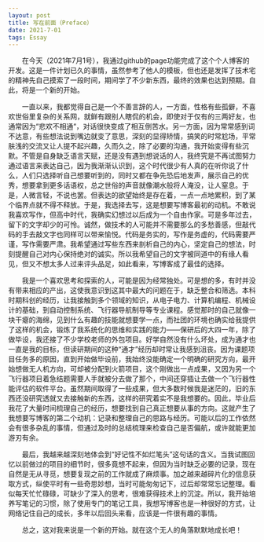 ```yaml
---
layout: post
title: 写在前面（Preface）
date: 2021-7-01
tags: Essay
---
```

&emsp;&emsp;在今天（2021年7月1号），我通过github的page功能完成了这个个人博客的开发。这是一件计划已久的事情，虽然参考了他人的模板，但也还是发挥了技术宅的精神先自己摸索了一段时间，期间学了不少新东西，最终的效果也达到预期。自此，将是一个新的开始。

&emsp;&emsp;一直以来，我都觉得自己是一个不善言辞的人，一方面，性格有些孤僻，不喜欢世俗里复杂的关系网，就鲜有跟别人瞎侃的机会，即使对于仅有的三两好友，也通常因为“悲欢不相通“，对话很快变成了相互倒苦水。另一方面，因为常常感到词不达意，有些想法说到嘴边就变了意思，深刻的显得矫情，搞笑的时常尬场，平常肤浅的交流又让人提不起兴趣，久而久之，除了必要的沟通，我开始变得有些沉默。不管是自身缺乏语言天赋，还是没有遇到想说话的人，我终究是不再试图努力通过语言来表达自己，因为我渐渐认识到，这个时代很少有人真的在听你说了什么，人们只选择听自己想要听到的，同时又都在争先恐后地发声，展示自己的优秀，想要拿到更多话语权，总之世俗的声音就像潮水般将人淹没，让人窒息。于是，人微言轻，不说也罢。但表达的欲望始终是存在着，一点一点地累积，到了某个临界点就不得不释放。于是，我选择去写，这是想要写博客最初的动机。不敢说我喜欢写作，但高中时代，我确实幻想过以后成为一个自由作家。可是多年过去，留下的文字却少的可怜。诚然，做技术的人可能并不需要那么的多愁善感，但敲代码的手去敲文字也同样可以带来愉悦。代码是务实的，写作是务虚的，代码需要严谨，写作需要严肃。我希望通过写些东西来剖析自己的内心，坚定自己的想法，时刻提醒自己对内心保持绝对的诚实。所以我希望自己的文字被同道中的有缘人看见，但又不想太多人过来评头品足，如此看来，写博客成了最佳的选择。

&emsp;&emsp;我是一个喜欢思考和探索的人，可能是因为经常独处。可是想的多，有时并没有带来相应的产出，这使我意识到这其中最大的问题在于，缺乏整合和筛选。本科时期科创的经历，让我接触到多个领域的知识，从电子电力、计算机编程、机械设计的基础，到自动控制系统、飞行器导航制导等专业课程。感觉那时的自己就像一块干瘪的海绵，见到什么有趣的技能就想要学一点，而社团的环境也确实给我提供了这样的机会，锻炼了我系统化的思维和实践的能力——保研后的大四一年，除了做毕设，我还接了不少学校老师的外包项目。好学自然没有什么坏处，成为通才也一直是我的目标，但读研期间的这种“通才”经历却时常让我感到沮丧。因为课题项目任务多的原因，直到开始做毕设前，我始终没能确定一个明确的研究方向，最开始想做无人机方向，可却被分配到火箭项目，这个刚做出一点成果，又因为另一个飞行器项目着急结题需要人手就被分去做了那个，中间还穿插让去做一个飞行器性能评估的软件平台。虽然期间取得了一些成果，但大多数时候我是迷茫的，旧的东西还没研究透就又去接触新的东西，这样的研究着实不是我想要的。因此，毕业后我花了大量时间梳理自己的经历，想要找到自己真正想要从事的方向。这就产生了我想要写博客的第二个动机：记录和整理自己的思路与经历。可能以后的工作依然会有很多杂乱的事情，但通过及时的总结梳理来检查自己是否偏航，或许就能更加游刃有余。

&emsp;&emsp;最后，我越来越深刻地体会到“好记性不如烂笔头”这句话的含义。当我试图回忆以前做过的项目的细节时，很多竟想不起来，但因为当时缺乏必要的记录，现在自然是无从寻觅，想要复现之前的工作就成了麻烦事。加之越来越碎片化的信息获取方式，纵使平时有一些奇思妙想，当时可能匆匆记下，过后却常常忘记整理。看似每天忙忙碌碌，可缺少了深入的思考，很难获得技术上的沉淀。所以，我开始培养写笔记的习惯，除了使用专门的笔记工具，我想写博客也是一种很好的方式，让网络记住自己的成长，多年以后回头来看，应该是一件很有趣的事情。

&emsp;&emsp;总之，这对我来说是一个新的开始。就在这个无人的角落默默地成长吧！



